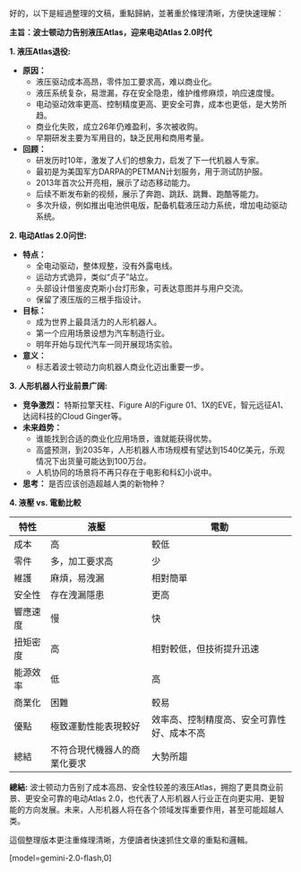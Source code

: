 好的，以下是經過整理的文稿，重點歸納，並著重於條理清晰，方便快速理解：

**主旨：波士顿动力告别液压Atlas，迎来电动Atlas 2.0时代**

**1. 液压Atlas退役:**

*   **原因：**
    *   液压驱动成本高昂，零件加工要求高，难以商业化。
    *   液压系统复杂，易泄漏，存在安全隐患，维护维修麻烦，响应速度慢。
    *   电动驱动效率更高、控制精度更高、更安全可靠，成本也更低，是大势所趋。
    *   商业化失败，成立26年仍难盈利，多次被收购。
    *   早期研发主要为军用目的，缺乏民用和商用考量。
*   **回顾：**
    *   研发历时10年，激发了人们的想象力，启发了下一代机器人专家。
    *   最初是为美国军方DARPA的PETMAN计划服务，用于测试防护服。
    *   2013年首次公开亮相，展示了动态移动能力。
    *   后续不断发布新的视频，展示了奔跑、跳跃、跳舞、跑酷等能力。
    *   多次升级，例如推出电池供电版，配备机载液压动力系统，增加电动驱动系统。

**2. 电动Atlas 2.0问世:**

*   **特点：**
    *   全电动驱动，整体规整，没有外露电线。
    *   运动方式诡异，类似“贞子”站立。
    *   头部设计借鉴皮克斯小台灯形象，可表达意图并与用户交流。
    *   保留了液压版的三根手指设计。
*   **目标：**
    *   成为世界上最具活力的人形机器人。
    *   第一个应用场景设想为汽车制造行业。
    *   明年开始与现代汽车一同开展现场实验。
*   **意义：**
    *   标志着波士顿动力向机器人商业化迈出重要一步。

**3. 人形机器人行业前景广阔:**

*   **竞争激烈：** 特斯拉擎天柱、Figure AI的Figure 01、1X的EVE，智元远征A1、达闼科技的Cloud Ginger等。
*   **未来趋势：**
    *   谁能找到合适的商业化应用场景，谁就能获得优势。
    *   高盛预测，到2035年，人形机器人市场规模有望达到1540亿美元，乐观情况下出货量可能达到100万台。
    *   人机协同的场景将不再只存在于电影和科幻小说中。
*   **思考：**  是否应该创造超越人类的新物种？

**4.  液壓 vs. 電動比較**

| 特性     | 液壓                                  | 電動                                  |
| -------- | ------------------------------------- | ------------------------------------- |
| 成本     | 高                                    | 較低                                  |
| 零件     | 多，加工要求高                          | 少                                    |
| 維護     | 麻煩，易洩漏                            | 相對簡單                              |
| 安全性   | 存在洩漏隱患                            | 更高                                  |
| 響應速度 | 慢                                    | 快                                    |
| 扭矩密度 | 高                                    | 相對較低，但技術提升迅速                 |
| 能源效率 | 低                                    | 高                                    |
| 商業化   | 困難                                  | 較易                                  |
| 優點     | 極致運動性能表現較好                      | 效率高、控制精度高、安全可靠性好、成本不高 |
| 總結     | 不符合現代機器人的商業化要求                 | 大勢所趨                              |

**總結:**  波士顿动力告别了成本高昂、安全性较差的液压Atlas，拥抱了更具商业前景、更安全可靠的电动Atlas 2.0，也代表了人形机器人行业正在向更实用、更智能的方向发展。未来，人形机器人将在各个领域发挥重要作用，甚至可能超越人类。

這個整理版本更注重條理清晰，方便讀者快速抓住文章的重點和邏輯。

[model=gemini-2.0-flash,0]
